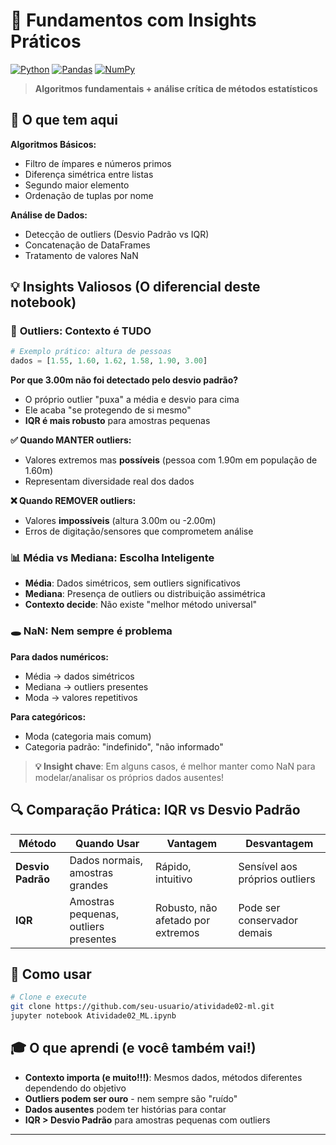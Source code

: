 # 🧠 Fundamentos com Insights Práticos

[![Python](https://img.shields.io/badge/Python-3.7%2B-blue?style=flat-square&logo=python)](https://python.org)
[![Pandas](https://img.shields.io/badge/Pandas-150458?style=flat-square&logo=pandas)](https://pandas.pydata.org)
[![NumPy](https://img.shields.io/badge/NumPy-013243?style=flat-square&logo=numpy)](https://numpy.org)

> **Algoritmos fundamentais + análise crítica de métodos estatísticos**

## 🎯 O que tem aqui

**Algoritmos Básicos:**
- Filtro de ímpares e números primos
- Diferença simétrica entre listas  
- Segundo maior elemento
- Ordenação de tuplas por nome

**Análise de Dados:**
- Detecção de outliers (Desvio Padrão vs IQR)
- Concatenação de DataFrames
- Tratamento de valores NaN

## 💡 Insights Valiosos (O diferencial deste notebook)

### 🎯 **Outliers: Contexto é TUDO**
```python
# Exemplo prático: altura de pessoas
dados = [1.55, 1.60, 1.62, 1.58, 1.90, 3.00]
```

**Por que 3.00m não foi detectado pelo desvio padrão?**
- O próprio outlier "puxa" a média e desvio para cima
- Ele acaba "se protegendo de si mesmo" 
- **IQR é mais robusto** para amostras pequenas

**✅ Quando MANTER outliers:**
- Valores extremos mas **possíveis** (pessoa com 1.90m em população de 1.60m)
- Representam diversidade real dos dados

**❌ Quando REMOVER outliers:**
- Valores **impossíveis** (altura 3.00m ou -2.00m)
- Erros de digitação/sensores que comprometem análise

### 📊 **Média vs Mediana: Escolha Inteligente**
- **Média**: Dados simétricos, sem outliers significativos
- **Mediana**: Presença de outliers ou distribuição assimétrica
- **Contexto decide**: Não existe "melhor método universal"

### 🕳️ **NaN: Nem sempre é problema**
**Para dados numéricos:**
- Média → dados simétricos
- Mediana → outliers presentes  
- Moda → valores repetitivos

**Para categóricos:**
- Moda (categoria mais comum)
- Categoria padrão: "indefinido", "não informado"

> **💡 Insight chave**: Em alguns casos, é melhor manter como NaN para modelar/analisar os próprios dados ausentes!

## 🔍 Comparação Prática: IQR vs Desvio Padrão

| Método | Quando Usar | Vantagem | Desvantagem |
|--------|-------------|----------|-------------|
| **Desvio Padrão** | Dados normais, amostras grandes | Rápido, intuitivo | Sensível aos próprios outliers |
| **IQR** | Amostras pequenas, outliers presentes | Robusto, não afetado por extremos | Pode ser conservador demais |

## 🚀 Como usar

```bash
# Clone e execute
git clone https://github.com/seu-usuario/atividade02-ml.git
jupyter notebook Atividade02_ML.ipynb
```
## 🎓 O que aprendi (e você também vai!)

- **Contexto importa (e muito!!!)**: Mesmos dados, métodos diferentes dependendo do objetivo
- **Outliers podem ser ouro** - nem sempre são "ruído"
-  **Dados ausentes** podem ter histórias para contar
-   **IQR > Desvio Padrão** para amostras pequenas com outliers

---

